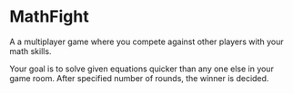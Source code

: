 # MathFight
A a multiplayer game where you compete against other players with your math skills.

Your goal is to solve given equations quicker than any one else in your game room. 
After specified number of rounds, the winner is decided.

